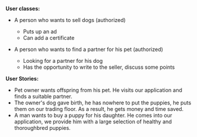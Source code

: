 **User classes:**  
* A person who wants to sell dogs (authorized)
  * Puts up an ad
  * Can add a certificate

* A person who wants to find a partner for his pet (authorized)
  * Looking for a partner for his dog
  * Has the opportunity to write to the seller, discuss some points

**User Stories:**

* Pet owner wants offspring from his pet. He visits our application and finds a suitable partner.
* The owner's dog gave birth, he has nowhere to put the puppies, he puts them on our trading floor. As a result, he gets money and time saved.
* A man wants to buy a puppy for his daughter. He comes into our application, we provide him with a large selection of healthy and thoroughbred puppies.